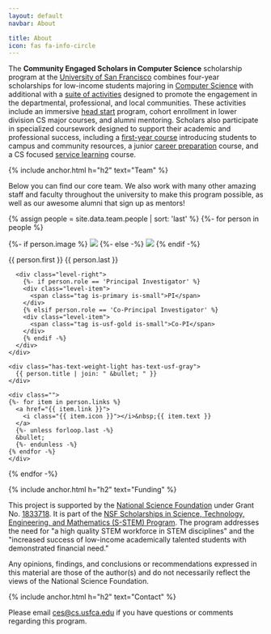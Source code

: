 ```yaml
---
layout: default
navbar: About

title: About
icon: fas fa-info-circle
---
```


The <strong><span class="has-text-primary">Community Engaged Scholars</span> <span class="has-text-usf-gold">in</span> <span class="has-text-primary">Computer Science</span></strong> scholarship program at the [University of San Francisco](https://www.usfca.edu/) combines four-year scholarships for low-income students majoring in [Computer Science](https://www.usfca.edu/catalog/undergraduate/arts-sciences/computer-science/major) with additional with a [suite of activities](scholarships/included.html) designed to promote the engagement in the departmental, professional, and local communities. These activities include an immersive [head start](curriculum/start.html) program, cohort enrollment in lower division CS major courses, and alumni mentoring. Scholars also participate in specialized coursework designed to support their academic and professional success, including a [first-year course](curriculum/cs101.html) introducing students to campus and community resources, a junior [career preparation](curriculum/cs301.html) course, and a CS focused [service learning](curriculum/service.html) course.

{% include anchor.html h="h2" text="Team" %}

Below you can find our core team. We also work with many other amazing staff and faculty throughout the university to make this program possible, as well as our awesome alumni that sign up as mentors!

{% assign people = site.data.team.people | sort: 'last' %}
{%- for person in people %}
<div class="media">
  <div class="media-left">
    <p class="image is-128x128">
      {%- if person.image %}
      <img src="{{ person.image }}" class="is-rounded">
      {%- else -%}
      <img src="{{ "/images/user.png" | relative_url }}" class="is-rounded">
      {% endif -%}
    </p>
  </div>
  <div class="media-content">
    <div class="level is-marginless">
      <div class="level-left">
        <div class="level-item has-text-weight-bold is-size-5">
          {{ person.first }} {{ person.last }}
        </div>
      </div>

      <div class="level-right">
        {%- if person.role == 'Principal Investigator' %}
        <div class="level-item">
          <span class="tag is-primary is-small">PI</span>
        </div>
        {% elsif person.role == 'Co-Principal Investigator' %}
        <div class="level-item">
          <span class="tag is-usf-gold is-small">Co-PI</span>
        </div>
        {% endif -%}
      </div>
    </div>

    <div class="has-text-weight-light has-text-usf-gray">
      {{ person.title | join: " &bullet; " }}
    </div>

    <div class="">
    {%- for item in person.links %}
      <a href="{{ item.link }}">
        <i class="{{ item.icon }}"></i>&nbsp;{{ item.text }}
      </a>
      {%- unless forloop.last -%}
      &bullet;
      {%- endunless -%}
    {% endfor -%}
    </div>
  </div>
</div>
{% endfor -%}


{% include anchor.html h="h2" text="Funding" %}

This project is supported by the [National Science Foundation](https://www.nsf.gov/) under Grant No. [1833718](https://www.nsf.gov/awardsearch/showAward?AWD_ID=1833718). It is part of the [NSF Scholarships in Science, Technology, Engineering, and Mathematics (S-STEM) Program](https://www.nsf.gov/funding/pgm_summ.jsp?pims_id=5257). The program addresses the need for "a high quality STEM workforce in STEM disciplines" and the "increased success of low-income academically talented students with demonstrated financial need."

Any opinions, findings, and conclusions or recommendations expressed in this material are those of the author(s) and do not necessarily reflect the views of the National Science Foundation.

{% include anchor.html h="h2" text="Contact" %}

Please email <ces@cs.usfca.edu> if you have questions or comments regarding this program.
